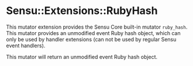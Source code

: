 # Sensu::Extensions::RubyHash

This mutator extension provides the Sensu Core built-in mutator
`ruby_hash`. This mutator provides an unmodified event Ruby hash
object, which can only be used by handler extensions (can not be used
by regular Sensu event handlers).

This mutator will return an unmodified event Ruby hash object.
